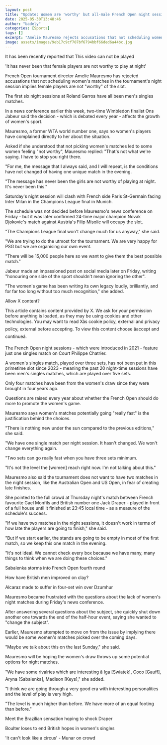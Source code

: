 ```yaml
---
layout: post
title: "Update: Women are 'worthy' but all-male French Open night sessions continue"
date: 2025-05-30T13:48:46
author: "badely"
categories: [Sports]
tags: []
excerpt: "Amelie Mauresmo rejects accusations that not scheduling women's matches in the French Open night session implies they are not 'worthy' of the slot."
image: assets/images/9eb17c9cf707bf6794bbf66ded6a44bc.jpg
---
```


It has been recently reported that This video can not be played

'It has never been that female players are not worthy to play at night'

French Open tournament director Amelie Mauresmo has rejected accusations that not scheduling women's matches in the tournament's night session implies female players are not "worthy" of the slot.

The first six night sessions at Roland Garros have all been men's singles matches.

In a news conference earlier this week, two-time Wimbledon finalist Ons Jabeur said the decision - which is debated every year - affects the growth of women's sport.

Mauresmo, a former WTA world number one, says no women's players have complained directly to her about the situation.

Asked if she understood that not picking women's matches led to some women feeling "not worthy", Mauresmo replied: "That's not what we're saying. I have to stop you right there.

"For me, the message that I always said, and I will repeat, is the conditions have not changed of having one unique match in the evening.

"The message has never been the girls are not worthy of playing at night. It's never been this."

Saturday's night session will clash with French side Paris St-Germain facing Inter Milan in the Champions League final in Munich.

The schedule was not decided before Mauresmo's news conference on Friday - but it was later confirmed 24-time major champion Novak Djokovic's match against Austria's Filip Misolic will occupy the slot.

"The Champions League final won't change much for us anyway," she said.

"We are trying to do the utmost for the tournament. We are very happy for PSG but we are organising our own event.

"There will be 15,000 people here so we want to give them the best possible match."

Jabeur made an impassioned post on social media later on Friday, writing "honouring one side of the sport shouldn't mean ignoring the other".

"The women's game has been writing its own legacy loudly, brilliantly, and for far too long without too much recognition," she added.

Allow X content?

This article contains content provided by X. We ask for your permission before anything is loaded, as they may be using cookies and other technologies. You may want to read Xâs cookie policy, external and privacy policy, external before accepting. To view this content choose âaccept and continueâ.

The French Open night sessions - which were introduced in 2021 - feature just one singles match on Court Philippe Chatrier.

A women's singles match, played over three sets, has not been put in this primetime slot since 2023 - meaning the past 20 night-time sessions have been men's singles matches, which are played over five sets.

Only four matches have been from the women's draw since they were brought in four years ago.

Questions are raised every year about whether the French Open should do more to promote the women's game.

Mauresmo says women's matches potentially going "really fast" is the justification behind the choices.

"There is nothing new under the sun compared to the previous editions," she said.

"We have one single match per night session. It hasn't changed. We won't change everything again.

"Two sets can go really fast when you have three sets minimum.

"It's not the level the [women] reach right now. I'm not talking about this."

Mauresmo also said the tournament does not want to have two matches in the night session, like the Australian Open and US Open, in fear of creating late finishes.

She pointed to the full crowd at Thursday night's match between French favourite Gael Monfils and British number one Jack Draper - played in front of a full house until it finished at 23:45 local time - as a measure of the schedule's success.

"If we have two matches in the night sessions, it doesn't work in terms of how late the players are going to finish," she said.

"But if we start earlier, the stands are going to be empty in most of the first match, so we keep this one match in the evening.

"It's not ideal. We cannot check every box because we have many, many things to think when we are doing these choices."

Sabalenka storms into French Open fourth round

How have British men improved on clay?

Alcaraz made to suffer in four-set win over Dzumhur

Mauresmo became frustrated with the questions about the lack of women's night matches during Friday's news conference.

After answering several questions about the subject, she quickly shut down another one towards the end of the half-hour event, saying she wanted to "change the subject".

Earlier, Mauresmo attempted to move on from the issue by implying there would be some women's matches picked over the coming days.

"Maybe we talk about this on the last Sunday," she said.

Mauresmo will be hoping the women's draw throws up some potential options for night matches.

"We have some rivalries which are interesting â Iga [Swiatek], Coco [Gauff], Aryna [Sabalenka], Madison [Keys]," she added.

"I think we are going through a very good era with interesting personalities and the level of play is very high.

"The level is much higher than before. We have more of an equal footing than before."

Meet the Brazilian sensation hoping to shock Draper

Boulter loses to end British hopes in women's singles

'It can't look like a circus' - Munar on crowd

